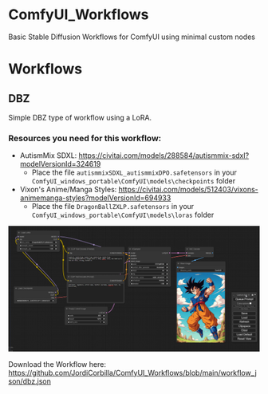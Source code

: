 # ComfyUI_Workflows
Basic Stable Diffusion Workflows for ComfyUI using minimal custom nodes

# Workflows

## DBZ

Simple DBZ type of workflow using a LoRA.

### Resources you need for this workflow:
- AutismMix SDXL: https://civitai.com/models/288584/autismmix-sdxl?modelVersionId=324619
  - Place the file `autismmixSDXL_autismmixDPO.safetensors` in your `ComfyUI_windows_portable\ComfyUI\models\checkpoints` folder
- Vixon's Anime/Manga Styles: https://civitai.com/models/512403/vixons-animemanga-styles?modelVersionId=694933
  - Place the file `DragonBallZXLP.safetensors` in your `ComfyUI_windows_portable\ComfyUI\models\loras` folder

![](https://github.com/JordiCorbilla/ComfyUI_Workflows/raw/main/workflow_images/dbz.png)

Download the Workflow here: https://github.com/JordiCorbilla/ComfyUI_Workflows/blob/main/workflow_json/dbz.json

